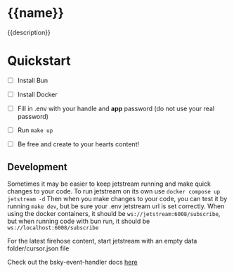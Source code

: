 # {{name}}

{{description}}

# Quickstart
- [ ] Install Bun
- [ ] Install Docker
- [ ] Fill in .env with your handle and **app** password (do not use your real password)
- [ ] Run `make up`
- [ ] Be free and create to your hearts content!


## Development
Sometimes it may be easier to keep jetstream running and make quick changes to your code. To run jetstream on its own use `docker compose up jetstream -d`
Then when you make changes to your code, you can test it by running `make dev`, but be sure your .env jetstream url is set correctly.
When using the docker containers, it should be `ws://jetstream:6008/subscribe`, but when running code with bun run, it should be `ws://localhost:6008/subscribe`

For the latest firehose content, start jetstream with an empty data folder/cursor.json file

Check out the bsky-event-handler docs [here](https://github.com/juni-b-queer/bsky-event-handlers)
